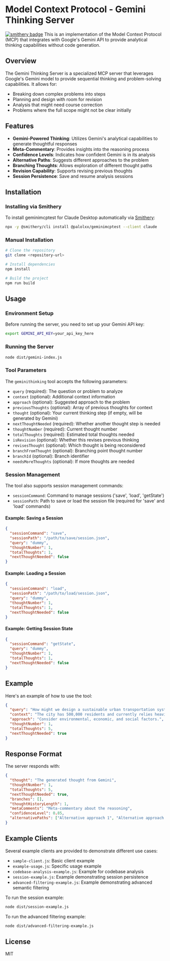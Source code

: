 # Model Context Protocol - Gemini Thinking Server

[![smithery badge](https://smithery.ai/badge/@palolxx/geminimcptest)](https://smithery.ai/server/@palolxx/geminimcptest)
This is an implementation of the Model Context Protocol (MCP) that integrates with Google's Gemini API to provide analytical thinking capabilities without code generation.

## Overview

The Gemini Thinking Server is a specialized MCP server that leverages Google's Gemini model to provide sequential thinking and problem-solving capabilities. It allows for:

- Breaking down complex problems into steps
- Planning and design with room for revision
- Analysis that might need course correction
- Problems where the full scope might not be clear initially

## Features

- **Gemini-Powered Thinking**: Utilizes Gemini's analytical capabilities to generate thoughtful responses
- **Meta-Commentary**: Provides insights into the reasoning process
- **Confidence Levels**: Indicates how confident Gemini is in its analysis
- **Alternative Paths**: Suggests different approaches to the problem
- **Branching Thoughts**: Allows exploration of different thought paths
- **Revision Capability**: Supports revising previous thoughts
- **Session Persistence**: Save and resume analysis sessions

## Installation

### Installing via Smithery

To install geminimcptest for Claude Desktop automatically via [Smithery](https://smithery.ai/server/@palolxx/geminimcptest):

```bash
npx -y @smithery/cli install @palolxx/geminimcptest --client claude
```

### Manual Installation
```bash
# Clone the repository
git clone <repository-url>

# Install dependencies
npm install

# Build the project
npm run build
```

## Usage

### Environment Setup

Before running the server, you need to set up your Gemini API key:

```bash
export GEMINI_API_KEY=your_api_key_here
```

### Running the Server

```bash
node dist/gemini-index.js
```

### Tool Parameters

The `geminithinking` tool accepts the following parameters:

- `query` (required): The question or problem to analyze
- `context` (optional): Additional context information
- `approach` (optional): Suggested approach to the problem
- `previousThoughts` (optional): Array of previous thoughts for context
- `thought` (optional): Your current thinking step (if empty, will be generated by Gemini)
- `nextThoughtNeeded` (required): Whether another thought step is needed
- `thoughtNumber` (required): Current thought number
- `totalThoughts` (required): Estimated total thoughts needed
- `isRevision` (optional): Whether this revises previous thinking
- `revisesThought` (optional): Which thought is being reconsidered
- `branchFromThought` (optional): Branching point thought number
- `branchId` (optional): Branch identifier
- `needsMoreThoughts` (optional): If more thoughts are needed

### Session Management

The tool also supports session management commands:

- `sessionCommand`: Command to manage sessions ('save', 'load', 'getState')
- `sessionPath`: Path to save or load the session file (required for 'save' and 'load' commands)

#### Example: Saving a Session

```json
{
  "sessionCommand": "save",
  "sessionPath": "/path/to/save/session.json",
  "query": "dummy",
  "thoughtNumber": 1,
  "totalThoughts": 1,
  "nextThoughtNeeded": false
}
```

#### Example: Loading a Session

```json
{
  "sessionCommand": "load",
  "sessionPath": "/path/to/load/session.json",
  "query": "dummy",
  "thoughtNumber": 1,
  "totalThoughts": 1,
  "nextThoughtNeeded": false
}
```

#### Example: Getting Session State

```json
{
  "sessionCommand": "getState",
  "query": "dummy",
  "thoughtNumber": 1,
  "totalThoughts": 1,
  "nextThoughtNeeded": false
}
```

## Example

Here's an example of how to use the tool:

```json
{
  "query": "How might we design a sustainable urban transportation system?",
  "context": "The city has 500,000 residents and currently relies heavily on personal vehicles.",
  "approach": "Consider environmental, economic, and social factors.",
  "thoughtNumber": 1,
  "totalThoughts": 5,
  "nextThoughtNeeded": true
}
```

## Response Format

The server responds with:

```json
{
  "thought": "The generated thought from Gemini",
  "thoughtNumber": 1,
  "totalThoughts": 5,
  "nextThoughtNeeded": true,
  "branches": [],
  "thoughtHistoryLength": 1,
  "metaComments": "Meta-commentary about the reasoning",
  "confidenceLevel": 0.85,
  "alternativePaths": ["Alternative approach 1", "Alternative approach 2"]
}
```

## Example Clients

Several example clients are provided to demonstrate different use cases:

- `sample-client.js`: Basic client example
- `example-usage.js`: Specific usage example
- `codebase-analysis-example.js`: Example for codebase analysis
- `session-example.js`: Example demonstrating session persistence
- `advanced-filtering-example.js`: Example demonstrating advanced semantic filtering

To run the session example:

```bash
node dist/session-example.js
```

To run the advanced filtering example:

```bash
node dist/advanced-filtering-example.js
```

## License

MIT
